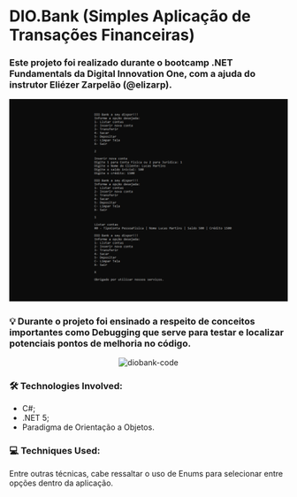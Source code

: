 <h1>DIO.Bank (Simples Aplicação de Transações Financeiras)</h2>
<h3> Este projeto foi realizado durante o bootcamp .NET Fundamentals da Digital Innovation One, com a ajuda do instrutor Eliézer Zarpelão (@elizarp). </h3>

<p align="center">
<img src="https://github.com/fonluc/dio-bank/blob/main/diobank-interface.png" alt="diobank-interface" border="0">
</p>


<h3>
💡 Durante o projeto foi ensinado a respeito de conceitos importantes como Debugging que serve para testar e localizar potenciais pontos de melhoria no código.</h3>
<p align="center">
<img src="hhttps://github.com/fonluc/dio-bank/blob/main/diobank-code.png" alt="diobank-code" border="0">
</p>

<h3>🛠 Technologies Involved:</h3>

- C#;
- .NET 5;
- Paradigma de Orientação a Objetos.

<h3>💻 Techniques Used:</h3>

<p>Entre outras técnicas, cabe ressaltar o uso de Enums para selecionar entre opções dentro da aplicação.<p>
